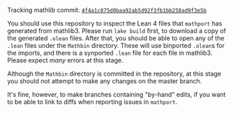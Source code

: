 Tracking mathlib commit: [`4f4a1c875d0baa92ab5d92f3fb1bb258ad9f3e5b`](https://github.com/leanprover-community/mathlib/commit/4f4a1c875d0baa92ab5d92f3fb1bb258ad9f3e5b)

You should use this repository to inspect the Lean 4 files that `mathport` has generated from mathlib3.
Please run `lake build` first, to download a copy of the generated `.olean` files.
After that, you should be able to open any of the `.lean` files under the `Mathbin` directory.
These will use binported `.olean`s for the imports, and there is a synported `.lean` file for each file in mathlib3.
Please expect *many* errors at this stage.

Although the `Mathbin` directory is committed in the repository,
at this stage you should not attempt to make any changes on the master branch.

It's fine, however, to make branches containing "by-hand" edits,
if you want to be able to link to diffs when reporting issues in `mathport`.
